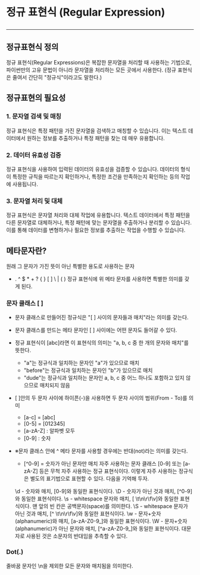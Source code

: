 # 정규 표현식 (Regular Expression)<hr>
## 정규표현식 정의<br>
정규 표현식(Regular Expressions)은 복잡한 문자열을 처리할 때 사용하는 기법으로, 파이썬만의 고유 문법이 아니라 문자열을 처리하는 모든 곳에서 사용한다. (정규 표현식은 줄여서 간단히 "정규식"이라고도 말한다.)

## 정규표현의 필요성
### 1. 문자열 검색 및 매칭
정규 표현식은 특정 패턴을 가진 문자열을 검색하고 매칭할 수 있습니다. 이는 텍스트 데이터에서 원하는 정보를 추출하거나 특정 패턴을 찾는 데 매우 유용합니다.<br>

### 2. 데이터 유효성 검증
정규 표현식을 사용하여 입력된 데이터의 유효성을 검증할 수 있습니다. 데이터의 형식이 특정한 규칙을 따르는지 확인하거나, 특정한 조건을 만족하는지 확인하는 등의 작업에 사용됩니다.

### 3. 문자열 처리 및 대체
정규 표현식은 문자열 처리와 대체 작업에 유용합니다. 텍스트 데이터에서 특정 패턴을 다른 문자열로 대체하거나, 특정 패턴에 맞는 문자열을 추출하거나 분리할 수 있습니다. 이를 통해 데이터를 변형하거나 필요한 정보를 추출하는 작업을 수행할 수 있습니다.<br>

## 메타문자란?
원래 그 문자가 가진 뜻이 아닌 특별한 용도로 사용하는 문자 
* . ^ $ * + ? { } [ ] \ | ( )
정규 표현식에 위 메타 문자를 사용하면 특별한 의미를 갖게 된다.
### 문자 클래스 [ ]
- 문자 클래스로 만들어진 정규식은 "[ ] 사이의 문자들과 매치"라는 의미를 갖는다.
- 문자 클래스를 만드는 메타 문자인 [ ] 사이에는 어떤 문자도 들어갈 수 있다.
- 정규 표현식이 [abc]라면 이 표현식의 의미는 "a, b, c 중 한 개의 문자와 매치"를 뜻한다.
    * "a"는 정규식과 일치하는 문자인 "a"가 있으므로 매치
    * "before"는 정규식과 일치하는 문자인 "b"가 있으므로 매치
    * "dude"는 정규식과 일치하는 문자인 a, b, c 중 어느 하나도 포함하고 있지 않으므로 매치되지 않음

- [  ]안의 두 문자 사이에 하이픈(-)을 사용하면 두 문자 사이의 범위(From - To)를 의미
    * [a-c] = [abc]
    * [0-5] = [012345]
    * [a-zA-Z] : 알파벳 모두
    * [0-9] : 숫자
- ※문자 클래스 안에 ^ 메타 문자를 사용할 경우에는 반대(not)라는 의미를 갖는다.
    * [^0-9] = 숫자가 아닌 문자만 매치
    자주 사용하는 문자 클래스
    [0-9] 또는 [a-zA-Z] 등은 무척 자주 사용하는 정규 표현식이다. 이렇게 자주 사용하는 정규식은 별도의 표기법으로 표현할 수 있다. 다음을 기억해 두자.
    
    \d - 숫자와 매치, [0-9]와 동일한 표현식이다.
    \D - 숫자가 아닌 것과 매치, [^0-9]와 동일한 표현식이다.
    \s - whitespace 문자와 매치, [ \t\n\r\f\v]와 동일한 표현식이다. 맨 앞의 빈 칸은 공백문자(space)를 의미한다.
    \S - whitespace 문자가 아닌 것과 매치, [^ \t\n\r\f\v]와 동일한 표현식이다.
    \w - 문자+숫자(alphanumeric)와 매치, [a-zA-Z0-9_]와 동일한 표현식이다.
    \W - 문자+숫자(alphanumeric)가 아닌 문자와 매치, [^a-zA-Z0-9_]와 동일한 표현식이다.
    대문자로 사용된 것은 소문자의 반대임을 추측할 수 있다.
### Dot(.)
줄바꿈 문자인 \n을 제외한 모든 문자와 매치됨을 의미한다.